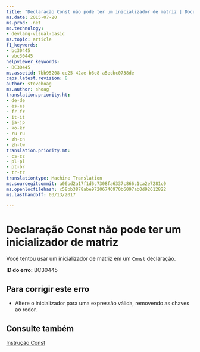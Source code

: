 ```yaml
---
title: "Declaração Const não pode ter um inicializador de matriz | Documentos do Microsoft"
ms.date: 2015-07-20
ms.prod: .net
ms.technology:
- devlang-visual-basic
ms.topic: article
f1_keywords:
- bc30445
- vbc30445
helpviewer_keywords:
- BC30445
ms.assetid: 7bb95208-ce25-42ae-b6e8-a5ecbc0738de
caps.latest.revision: 8
author: stevehoag
ms.author: shoag
translation.priority.ht:
- de-de
- es-es
- fr-fr
- it-it
- ja-jp
- ko-kr
- ru-ru
- zh-cn
- zh-tw
translation.priority.mt:
- cs-cz
- pl-pl
- pt-br
- tr-tr
translationtype: Machine Translation
ms.sourcegitcommit: a06bd2a17f1d6c7308fa6337c866c1ca2e7281c0
ms.openlocfilehash: c58bb3878abe97206746970b6097ab0d92612822
ms.lasthandoff: 03/13/2017

---
```

# <a name="const-declaration-cannot-have-an-array-initializer"></a>Declaração Const não pode ter um inicializador de matriz
Você tentou usar um inicializador de matriz em um `Const` declaração.  
  
 **ID do erro:** BC30445  
  
## <a name="to-correct-this-error"></a>Para corrigir este erro  
  
-   Altere o inicializador para uma expressão válida, removendo as chaves ao redor.  
  
## <a name="see-also"></a>Consulte também  
 [Instrução Const](../../visual-basic/language-reference/statements/const-statement.md)
